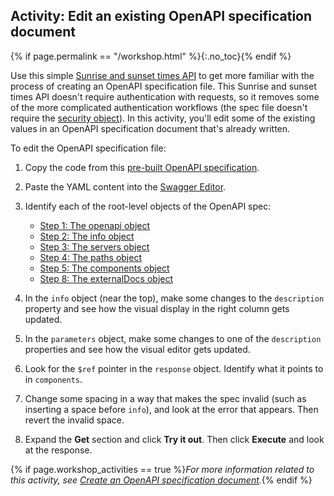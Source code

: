 ## <i class="fa fa-user-circle"></i> Activity: Edit an existing OpenAPI specification document
{% if page.permalink == "/workshop.html" %}{:.no_toc}{% endif %}

Use this simple [Sunrise and sunset times API](https://sunrise-sunset.org/api) to get more familiar with the process of creating an OpenAPI specification file. This Sunrise and sunset times API doesn't require authentication with requests, so it removes some of the more complicated authentication workflows (the spec file doesn't require the [security object](pubapis_openapi_step6_security_object.html)). In this activity, you'll edit some of the existing values in an OpenAPI specification document that's already written.

To edit the OpenAPI specification file:

1.  Copy the code from this [pre-built OpenAPI specification](https://idratherbewriting.com/learnapidoc/assets/files/swagger-sunrise-sunset/openapi_sunrise_sunset.yml).
2.  Paste the YAML content into the [Swagger Editor](https://editor.swagger.io/).
3.  Identify each of the root-level objects of the OpenAPI spec:
    * [Step 1: The openapi object](pubapis_openapi_step1_openapi_object.html)
    * [Step 2: The info object](pubapis_openapi_step2_info_object.html)
    * [Step 3: The servers object](pubapis_openapi_step3_servers_object.html)
    * [Step 4: The paths object](pubapis_openapi_step4_paths_object.html)
    * [Step 5: The components object](pubapis_openapi_step5_components_object.html)
    * [Step 8: The externalDocs object](pubapis_openapi_step8_externaldocs_object.html)

4.  In the `info` object (near the top), make some changes to the `description` property and see how the visual display in the right column gets updated.
5.  In the `parameters` object, make some changes to one of the `description` properties and see how the visual editor gets updated.
6.  Look for the `$ref` pointer in the `response` object. Identify what it points to in `components`.
7.  Change some spacing in a way that makes the spec invalid (such as inserting a space before `info`), and look at the error that appears. Then revert the invalid space.
8.  Expand the **Get** section and click **Try it out**. Then click **Execute** and look at the response.

{% if page.workshop_activities == true %}*For more information related to this activity, see [Create an OpenAPI specification document](pubapis_openapi_activity.html).*{% endif %}
